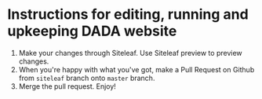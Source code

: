 # Instructions for editing, running and upkeeping DADA website

1. Make your changes through Siteleaf. Use Siteleaf preview to preview changes.
2. When you're happy with what you've got, make a Pull Request on Github from `siteleaf` branch onto `master` branch.
3. Merge the pull request.
Enjoy!
